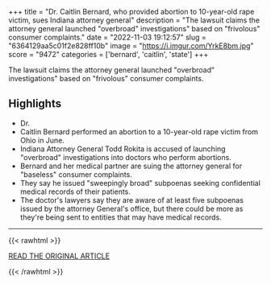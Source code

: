+++
title = "Dr. Caitlin Bernard, who provided abortion to 10-year-old rape victim, sues Indiana attorney general"
description = "The lawsuit claims the attorney general launched \"overbroad\" investigations\" based on \"frivolous\" consumer complaints."
date = "2022-11-03 19:12:57"
slug = "6364129aa5c01f2e828ff10b"
image = "https://i.imgur.com/YrkE8bm.jpg"
score = "9472"
categories = ['bernard', 'caitlin', 'state']
+++

The lawsuit claims the attorney general launched \"overbroad\" investigations\" based on \"frivolous\" consumer complaints.

## Highlights

- Dr.
- Caitlin Bernard performed an abortion to a 10-year-old rape victim from Ohio in June.
- Indiana Attorney General Todd Rokita is accused of launching "overbroad" investigations into doctors who perform abortions.
- Bernard and her medical partner are suing the attorney general for "baseless" consumer complaints.
- They say he issued "sweepingly broad" subpoenas seeking confidential medical records of their patients.
- The doctor's lawyers say they are aware of at least five subpoenas issued by the attorney General's office, but there could be more as they're being sent to entities that may have medical records.

---

{{< rawhtml >}}
  <p class="article-category">
    <a target="_blank" href="https://www.cbsnews.com/news/dr-caitlin-bernard-lawsuit-indiana-attorney-general-abortion-10-year-old-rape-victim/">READ THE ORIGINAL ARTICLE</a>
  </p>
{{< /rawhtml >}}
